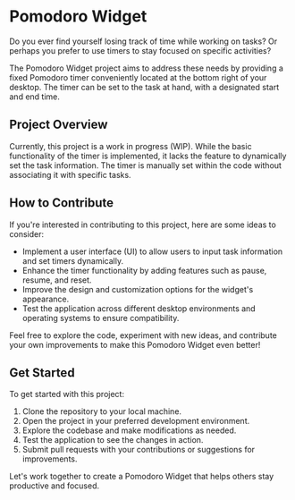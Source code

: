 # Pomodoro Widget

Do you ever find yourself losing track of time while working on tasks? Or perhaps you prefer to use timers to stay focused on specific activities?

The Pomodoro Widget project aims to address these needs by providing a fixed Pomodoro timer conveniently located at the bottom right of your desktop. The timer can be set to the task at hand, with a designated start and end time.

## Project Overview

Currently, this project is a work in progress (WIP). While the basic functionality of the timer is implemented, it lacks the feature to dynamically set the task information. The timer is manually set within the code without associating it with specific tasks.

## How to Contribute

If you're interested in contributing to this project, here are some ideas to consider:

- Implement a user interface (UI) to allow users to input task information and set timers dynamically.
- Enhance the timer functionality by adding features such as pause, resume, and reset.
- Improve the design and customization options for the widget's appearance.
- Test the application across different desktop environments and operating systems to ensure compatibility.

Feel free to explore the code, experiment with new ideas, and contribute your own improvements to make this Pomodoro Widget even better!

## Get Started

To get started with this project:

1. Clone the repository to your local machine.
2. Open the project in your preferred development environment.
3. Explore the codebase and make modifications as needed.
4. Test the application to see the changes in action.
5. Submit pull requests with your contributions or suggestions for improvements.

Let's work together to create a Pomodoro Widget that helps others stay productive and focused.

